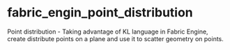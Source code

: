 # fabric_engin_point_distribution
Point distribution - Taking advantage of KL language in Fabric Engine, create distribute points on a plane and use it to scatter geometry on points.
